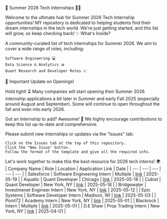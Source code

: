 🚀 Summer 2026 Tech Internships 🧑‍💻

Welcome to the ultimate hub for Summer 2026 Tech Internship opportunities! MY repository is dedicated to helping students find their dream internships in the tech world. We're just getting started, and this list will grow, so keep checking back!
✨ What's Inside?

A community-curated list of tech internships for Summer 2026. We aim to cover a wide range of roles, including:

    Software Engineering 💻
    Data Science & Analytics 📊
    Quant Research and Developer Roles 💹

📣 Important Update on Openings!

Hold tight! ⏳ Many companies will start opening their Summer 2026 internship applications a bit later in Summer and early Fall 2025 (especially around August and September). Some will continue to open throughout the fall and even into early 2026.

Got an internship to add? Awesome! 🙌 We highly encourage contributions to keep this list up-to-date and comprehensive.

Please submit new internships or updates via the "Issues" tab:

    Click on the Issues tab at the top of this repository.
    Click the "New Issue" button.
    Follow the format of the template and give all the required info.

Let's work together to make this the best resource for 2026 tech interns! 🌍
| Company Name | Role | Location | Application Link | Date |
| --- | --- | --- | --- | --- |
| Salesforce | Software Engineering Intern | Multiple | [link](https://careers.salesforce.com/en/jobs/jr293195/summer-2026-intern-software-engineer/) | 2025-05-19 |
| Aquatic | Quant Developer | Chicago | [link](https://job-boards.greenhouse.io/aquaticcapitalmanagement/jobs/7990895002) | 2025-05-18 |
| Cubist | Quant Developer | New York, NY | [link](https://job-boards.greenhouse.io/point72/jobs/7297613002?gh_jid=7297613002&jobCode=CSS-0012293&location=null) | 2025-05-16 |
| Bridgewater | Investmenet Engineer Intern | New York, NY | [link](https://job-boards.greenhouse.io/bridgewater89/jobs/7950099002) | 2025-05-12 |
| Epic Systems | Software Developer Intern | Madison, WI | [link](https://epic.avature.net/Careers/FolderDetail/Verona-Wisconsin-United-States-Software-Developer-Intern-Summer-2026/27259) | 2025-05-03 |
| Point72 | Academy Intern | New York, NY | [link](https://job-boards.greenhouse.io/point72/jobs/7781489002?gh_jid=7781489002&gh_src=384ec4432us) | 2025-05-01 |
| Blackrock | Intern | Multiple | [link](https://careers.blackrock.com/job/new-york/2026-summer-internship-program-amers/45831/78311026912) | 2025-05-01 |
| D.E Shaw | Prop Trading Intern | New York, NY | [link](https://www.deshaw.com/careers/proprietary-trading-intern-new-york-summer-2026-5379) | 2025-04-01 |
